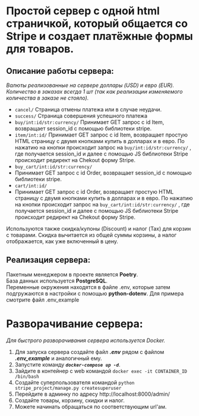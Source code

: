 # Простой сервер с одной html страничкой, который общается со Stripe и создает платёжные формы для товаров.

## Описание работы сервера:

_Валюты реализованные на сервере доллары (USD) и евро (EUR). Количество в заказах всегда 1 шт (так как реализации изменяемого
количества в заказе не стояло)._

* `cancel/`
Страница отмены платежа или в случае неудачи.
* `success/`
Страница совершения успешного платежа
* `buy/int:id/str:currency/`
Принимает GET запрос с id Item, возвращает session_id с помощью библиотеки stripe.
* `item/int:id/`
Принимает GET запрос с id Item, возвращает простую HTML страницу с двумя кнопками купить в долларах и в  евро. По нажатию
на кнопки происходит запрос на `buy/int:id/str:currency/` , где получается session_id и далее с помощью JS библиотеки 
Stripe происходит редирект на Chekout форму Stripe.
* `buy_cart/int:id/str:currency/`
* Принимает GET запрос с id Order, возвращает session_id с помощью библиотеки stripe.
* `cart/int:id/`
* Принимает GET запрос с id Order, возвращает простую HTML страницу с двумя кнопками купить в долларах и в  евро. По нажатию
на кнопки происходит запрос на `buy_cart/int:id/str:currency/` , где получается session_id и далее с помощью JS библиотеки 
Stripe происходит редирект на Chekout форму Stripe.

Используются также скидка/купоны (Discount) и налог (Tax) для корзин с товарами. Скидка вычитается из общей суммы корзины,
а налог отображается, как уже включенный в цену.

## Реализация сервера:

Пакетным менеджером в проекте является **Poetry**. \
База данных используется **PostgreSQL**. \
Переменные окружения находятся в файле .env, которые затем подгружаются в настройки с помощью **python-dotenv**. Для 
примера смотрите файл .env_example


# Разворачивание сервера:

_Для быстрого разворачивания сервера используется Docker._

1. Для запуска сервера создайте файл **_.env_** рядом с файлом **_.env_example_** и аналогичный ему.
2. Запустите команду _**`docker-compose up -d`**_.
3. Зайдите в контейнер с web командой `docker exec -it CONTAINER_ID /bin/bash`
4. Создайте суперпользователя командой `python stripe_project/manage.py createsuperuser`
5. Перейдите в админку по адресу http://localhost:8000/admin/
6. Создайте товары, корзину, скидки и налог.
7. Можете начинать обращаться по соответствующим url'ам.